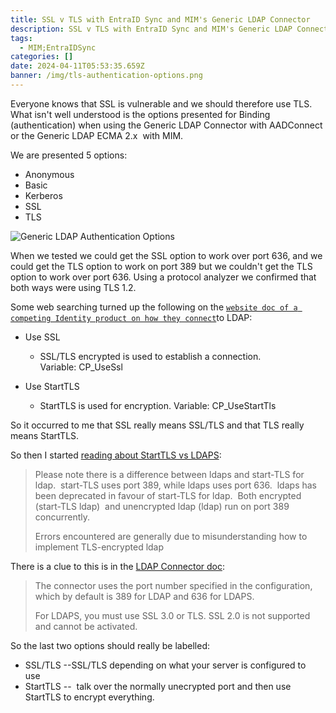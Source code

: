 ```yaml
---
title: SSL v TLS with EntraID Sync and MIM's Generic LDAP Connector
description: SSL v TLS with EntraID Sync and MIM's Generic LDAP Connector
tags:
  - MIM;EntraIDSync
categories: []
date: 2024-04-11T05:53:35.659Z
banner: /img/tls-authentication-options.png
---
```

Everyone knows that SSL is vulnerable and we should therefore use TLS. What isn't well understood is the options presented for Binding (authentication) when using the Generic LDAP Connector with AADConnect or the Generic LDAP ECMA 2.x  with MIM.

We are presented 5 options:

* Anonymous
* Basic
* Kerberos
* SSL
* TLS

![Generic LDAP Authentication Options](/img/tls-authentication-options.png "Generic LDAP Authentication Options")

When we tested we could get the SSL option to work over port 636, and we could get the TLS option to work on port 389 but we couldn't get the TLS option to work over port 636. Using a protocol analyzer we confirmed that both ways were using TLS 1.2.

Some web searching turned up the following on the [`website doc of a competing Identity product on how they connect`](https://support.oneidentity.com/technical-documents/identity-manager/8.1.2/administration-guide-for-connecting-to-ldap/34>)to LDAP:

* U﻿se SSL

  * SSL/TLS encrypted is used to establish a connection. Variable: CP_UseSsl
* U﻿se StartTLS

  * S﻿tartTLS is used for encryption. Variable: CP_UseStartTls

So it occurred to me that SSL really means SSL/TLS and that TLS really means StartTLS.

So then I started [reading about StartTLS vs LDAPS](https://www.php.net/manual/en/function.ldap-start-tls.php):

> Please note there is a difference between ldaps and start-TLS for ldap.  start-TLS uses port 389, while ldaps uses port 636.  ldaps has been deprecated in favour of start-TLS for ldap.  Both encrypted (start-TLS ldap)  and unencrypted ldap (ldap) run on port 389 concurrently.
>
> Errors encountered are generally due to misunderstanding how to implement TLS-encrypted ldap

There is a clue to this is in the [LDAP Connector doc](https://docs.microsoft.com/en-us/microsoft-identity-manager/reference/microsoft-identity-manager-2016-connector-genericldap):

> The connector uses the port number specified in the configuration, which by default is 389 for LDAP and 636 for LDAPS.
>
> For LDAPS, you must use SSL 3.0 or TLS. SSL 2.0 is not supported and cannot be activated.

So the last two options should really be labelled:

* SSL/TLS --SSL/TLS depending on what your server is configured to use 
* StartTLS --  talk over the normally unecrypted port and then use StartTLS to encrypt everything.